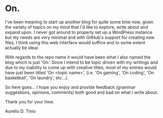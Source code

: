 On.
==
I've been meaning to start up another blog for quite some time now, given the variety of topics on my mind that I'd like to explore, write about and expand upon. I never got around to properly set up a WordPress instance but my needs are very minimal and with GitHub's support for creating new files, I think using this web interface would suffice and to some extent actually be ideal.

With regards to the repo name it would have been what I also named the blog which is just 'On.' Since I intend to be topic driven with my writings and due to my inability to come up with creative titles, most of my entries would have just been titled 'On \<topic name\>', (i.e. 'On gaming', 'On coding', 'On basketball', 'On laundry', etc...).

So here goes... I hope you enjoy and provide feedback (grammar suggestions, opinions, comments) both good and bad on what I write about.

Thank you for your time.

Aurelio D. Tinio
